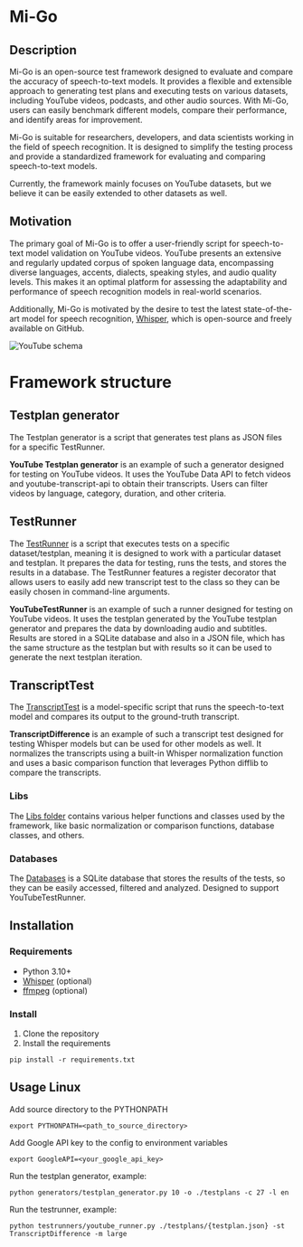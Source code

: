 # Mi-Go

## Description
Mi-Go is an open-source test framework designed to evaluate and compare the accuracy of speech-to-text models. It provides a flexible and extensible approach to generating test plans and executing tests on various datasets, including YouTube videos, podcasts, and other audio sources. With Mi-Go, users can easily benchmark different models, compare their performance, and identify areas for improvement.

Mi-Go is suitable for researchers, developers, and data scientists working in the field of speech recognition. It is designed to simplify the testing process and provide a standardized framework for evaluating and comparing speech-to-text models.

Currently, the framework mainly focuses on YouTube datasets, but we believe it can be easily extended to other datasets as well.

## Motivation
The primary goal of Mi-Go is to offer a user-friendly script for speech-to-text model validation on YouTube videos. YouTube presents an extensive and regularly updated corpus of spoken language data, encompassing diverse languages, accents, dialects, speaking styles, and audio quality levels. This makes it an optimal platform for assessing the adaptability and performance of speech recognition models in real-world scenarios.

Additionally, Mi-Go is motivated by the desire to test the latest state-of-the-art model for speech recognition, [Whisper](https://github.com/openai/whisper), which is open-source and freely available on GitHub.

![YouTube schema](https://github.com/Kowalski1024/Mi-Go/blob/master/schema.png)


# Framework structure
## Testplan generator
The Testplan generator is a script that generates test plans as JSON files for a specific TestRunner. 

**YouTube Testplan generator** is an example of such a generator designed for testing on YouTube videos. It uses the YouTube Data API to fetch videos and youtube-transcript-api to obtain their transcripts. Users can filter videos by language, category, duration, and other criteria.

## TestRunner
The [TestRunner](https://github.com/Kowalski1024/Mi-Go/blob/master/testrunners/youtube_runner.py) is a script that executes tests on a specific dataset/testplan, meaning it is designed to work with a particular dataset and testplan. It prepares the data for testing, runs the tests, and stores the results in a database. The TestRunner features a register decorator that allows users to easily add new transcript test to the class so they can be easily chosen in command-line arguments.

**YouTubeTestRunner** is an example of such a runner designed for testing on YouTube videos. It uses the testplan generated by the YouTube testplan generator and prepares the data by downloading audio and subtitles. Results are stored in a SQLite database and also in a JSON file, which has the same structure as the testplan but with results so it can be used to generate the next testplan iteration.

## TranscriptTest
The [TranscriptTest](https://github.com/Kowalski1024/Mi-Go/blob/master/testrunners/tests/transcript_test.py) is a model-specific script that runs the speech-to-text model and compares its output to the ground-truth transcript.

**TranscriptDifference** is an example of such a transcript test designed for testing Whisper models but can be used for other models as well. It normalizes the transcripts using a built-in Whisper normalization function and uses a basic comparison function that leverages Python difflib to compare the transcripts.

### Libs
The [Libs folder](https://github.com/Kowalski1024/Mi-Go/blob/master/libs) contains various helper functions and classes used by the framework, like basic normalization or comparison functions, database classes, and others.

### Databases
The [Databases](https://github.com/Kowalski1024/Mi-Go/blob/master/databases) is a SQLite database that stores the results of the tests, so they can be easily accessed, filtered and analyzed. Designed to support YouTubeTestRunner.


## Installation
### Requirements
- Python 3.10+
- [Whisper](https://github.com/openai/whisper) (optional)
- [ffmpeg](https://ffmpeg.org/) (optional)

### Install
1. Clone the repository
2. Install the requirements
```
pip install -r requirements.txt
```

## Usage Linux
Add source directory to the PYTHONPATH
```
export PYTHONPATH=<path_to_source_directory>
```

Add Google API key to the config to environment variables
```
export GoogleAPI=<your_google_api_key>
```

Run the testplan generator, example:
```
python generators/testplan_generator.py 10 -o ./testplans -c 27 -l en
```

Run the testrunner, example:
```
python testrunners/youtube_runner.py ./testplans/{testplan.json} -st TranscriptDifference -m large
```


